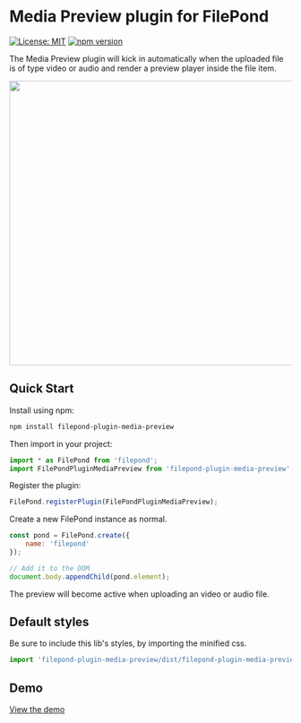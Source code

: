 # Media Preview plugin for FilePond

[![License: MIT](https://img.shields.io/badge/license-MIT-blue.svg)](https://github.com/nielsboogaard/filepond-plugin-media-preview/blob/master/LICENSE)
[![npm version](https://badge.fury.io/js/filepond-plugin-media-preview.svg)](https://badge.fury.io/js/filepond-plugin-media-preview)

The Media Preview plugin will kick in automatically when the uploaded file is of type video or audio and render a preview player inside the file item.

<img src="https://github.com/nielsboogaard/filepond-plugin-media-preview/blob/master/demo.gif?raw=true" width="508" alt=""/>


## Quick Start

Install using npm:

```bash
npm install filepond-plugin-media-preview
```

Then import in your project:

```js
import * as FilePond from 'filepond';
import FilePondPluginMediaPreview from 'filepond-plugin-media-preview';
```

Register the plugin:
```js
FilePond.registerPlugin(FilePondPluginMediaPreview);
```
Create a new FilePond instance as normal.
```js
const pond = FilePond.create({
    name: 'filepond'
});

// Add it to the DOM
document.body.appendChild(pond.element);
```
 The preview will become active when uploading an video or audio file.

## Default styles
Be sure to include this lib's styles, by importing the minified css.
```js
import 'filepond-plugin-media-preview/dist/filepond-plugin-media-preview.min.css';
```

## Demo
[View the demo](https://nielsboogaard.github.io/filepond-plugin-media-preview/)
